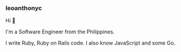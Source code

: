 ### leoanthonyc

Hi 👋

I'm a Software Engineer from the Philippines.

I write Ruby, Ruby on Rails code. I also know JavaScript and some Go. 
